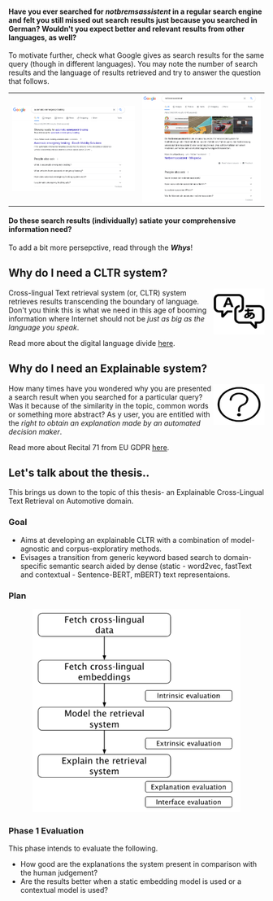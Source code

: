 #### Have you ever searched for *notbremsassistent* in a regular search engine and felt you still missed out search results just because you searched in German? Wouldn't you expect better and relevant results from other languages, as well? 


To motivate further, check what Google gives as search results for the same query (though in different languages). You may note the number of search results and the language of results retrieved and try to answer the question that follows. 

<table><tr>
<td> <img src="en_result.png" alt="" style="width: 300;"/> </td>
<td> <img src="de_result.png" alt="" style="width: 300;"/> </td>
</tr></table>

#### Do these search results (individually) satiate your comprehensive information need?

To add a bit more persepctive, read through the **_Whys_**!

## Why do I need a CLTR system?

<img align="right" width="100" height="90" src="multilingual-icon-9.jpg">

Cross-lingual Text retrieval system (or, CLTR) system retrieves results transcending the boundary of language. Don't you think this is what we need in this age of booming information where Internet should not be *just as big as the language you speak*. 

Read more about the digital language divide [here](http://labs.theguardian.com/digital-language-divide/). 


## Why do I need an Explainable system?

<img align="right" width="100" height="80" src="explainable.png">

How many times have you wondered why you are presented a search result when you searched for a particular query? Was it because of the similarity in the topic, common words or something more abstract? As y user, you are entitled with the *right to obtain an explanation made by an automated decision maker*. 

Read more about Recital 71 from EU GDPR [here](https://www.privacy-regulation.eu/en/recital-71-GDPR.htm).

## Let's talk about the thesis..

This brings us down to the topic of this thesis- an Explainable Cross-Lingual Text Retrieval on Automotive domain.

### Goal

- Aims at developing an explainable CLTR with a combination of model-agnostic and corpus-exploratiry methods.
- Evisages a transition from generic keyword based search to domain-specific semantic search aided by dense (static - word2vec, fastText and contextual - Sentence-BERT, mBERT) text representaions.

### Plan 

<p align="center">
  <img height="400" src="plan.png">
</p>

### Phase 1 Evaluation

This phase intends to evaluate the following.
- How good are the explanations the system present in comparison with the human judgement?
- Are the results better when a static embedding model is used or a contextual model is used?
